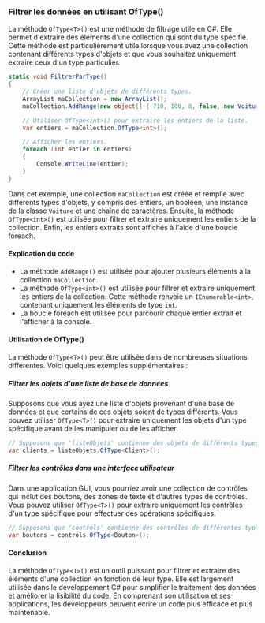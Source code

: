 ### Filtrer les données en utilisant OfType<T>()

La méthode `OfType<T>()` est une méthode de filtrage utile en C#. Elle permet d'extraire des éléments d'une collection qui sont du type spécifié. Cette méthode est particulièrement utile lorsque vous avez une collection contenant différents types d'objets et que vous souhaitez uniquement extraire ceux d'un type particulier.

```csharp
static void FiltrerParType()
{
    // Créer une liste d'objets de différents types.
    ArrayList maCollection = new ArrayList();
    maCollection.AddRange(new object[] { 710, 100, 8, false, new Voiture(), "données de chaîne" });

    // Utiliser OfType<int>() pour extraire les entiers de la liste.
    var entiers = maCollection.OfType<int>();

    // Afficher les entiers.
    foreach (int entier in entiers)
    {
        Console.WriteLine(entier);
    }
}
```

Dans cet exemple, une collection `maCollection` est créée et remplie avec différents types d'objets, y compris des entiers, un booléen, une instance de la classe `Voiture` et une chaîne de caractères. Ensuite, la méthode `OfType<int>()` est utilisée pour filtrer et extraire uniquement les entiers de la collection. Enfin, les entiers extraits sont affichés à l'aide d'une boucle foreach.

#### Explication du code

- La méthode `AddRange()` est utilisée pour ajouter plusieurs éléments à la collection `maCollection`.
- La méthode `OfType<int>()` est utilisée pour filtrer et extraire uniquement les entiers de la collection. Cette méthode renvoie un `IEnumerable<int>`, contenant uniquement les éléments de type `int`.
- La boucle foreach est utilisée pour parcourir chaque entier extrait et l'afficher à la console.

#### Utilisation de OfType<T>()

La méthode `OfType<T>()` peut être utilisée dans de nombreuses situations différentes. Voici quelques exemples supplémentaires :

##### Filtrer les objets d'une liste de base de données

Supposons que vous ayez une liste d'objets provenant d'une base de données et que certains de ces objets soient de types différents. Vous pouvez utiliser `OfType<T>()` pour extraire uniquement les objets d'un type spécifique avant de les manipuler ou de les afficher.

```csharp
// Supposons que 'listeObjets' contienne des objets de différents types provenant d'une base de données.
var clients = listeObjets.OfType<Client>();
```

##### Filtrer les contrôles dans une interface utilisateur

Dans une application GUI, vous pourriez avoir une collection de contrôles qui inclut des boutons, des zones de texte et d'autres types de contrôles. Vous pouvez utiliser `OfType<T>()` pour extraire uniquement les contrôles d'un type spécifique pour effectuer des opérations spécifiques.

```csharp
// Supposons que 'controls' contienne des contrôles de différentes types dans une fenêtre.
var boutons = controls.OfType<Bouton>();
```

#### Conclusion

La méthode `OfType<T>()` est un outil puissant pour filtrer et extraire des éléments d'une collection en fonction de leur type. Elle est largement utilisée dans le développement C# pour simplifier le traitement des données et améliorer la lisibilité du code. En comprenant son utilisation et ses applications, les développeurs peuvent écrire un code plus efficace et plus maintenable.